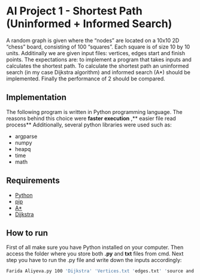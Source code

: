 # AI Project 1 - Shortest Path (Uninformed + Informed Search)
A random graph is given where the “nodes” are located on a 10x10 2D “chess” board, consisting of 100 “squares”. Each square is of size 10 by 10 units.
Additinally we are given input files: vertices, edges start and finish points. The expectations are: to implement a program that takes inputs and calculates the shortest path.
To calculate the shortest path an uninformed search (in my case Dijkstra algorithm) and informed search (A*) should be implemented. Finally the performance of 2 should be compared. 

## Implementation
The following program is written in Python programming language. The reasons behind this choice were **faster execution** ,** easier file read process**
Additionally, several python libraries were used such as:

- argparse
- numpy
- heapq
- time
- math

## Requirements
- [Python](https://www.python.org/downloads/)
- [pip](https://pip.pypa.io/en/stable/installing/)
- [A*](https://en.wikipedia.org/wiki/A*_search_algorithm)
- [Dijkstra](https://en.wikipedia.org/wiki/Dijkstra%27s_algorithm)


## How to run
First of all make sure you have Python installed on your computer. Then access the folder where you store both **.py** and **txt** files from cmd. Next step you have to run the .py file and write down the inputs accordingly:

```bash
Farida Aliyeva.py 100 'Dijkstra' 'Vertices.txt 'edges.txt' 'source and destination.txt'
```
